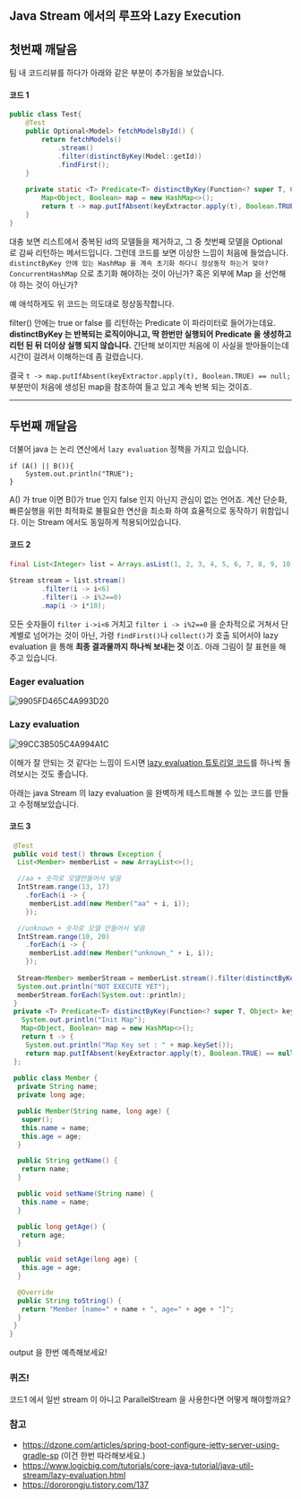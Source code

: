 ## Java Stream 에서의 루프와 Lazy Execution
## 첫번째 깨달음
팀 내 코드리뷰를 하다가 아래와 같은 부분이 추가됨을 보았습니다. 
#### 코드 1
```java
public class Test{
	@Test
	public Optional<Model> fetchModelsById() {
		return fetchModels()
			.stream()
			.filter(distinctByKey(Model::getId))
			.findFirst();
	}
	
	private static <T> Predicate<T> distinctByKey(Function<? super T, Object> keyExtractor) {
		Map<Object, Boolean> map = new HashMap<>();
		return t -> map.putIfAbsent(keyExtractor.apply(t), Boolean.TRUE) == null;
	}
}
```
대충 보면 리스트에서 중복된 id의 모델들을 제거하고, 그 중 첫번째 모델을 Optional 로 감싸 리턴하는 메서드입니다.
그런데 코드를 보면 이상한 느낌이 처음에 들었습니다.
`distinctByKey 안에 있는 HashMap 을 계속 초기화 하다니 정상동작 하는거 맞아?`
`ConcurrentHashMap` 으로 초기화 해야하는 것이 아닌가? 
혹은 외부에 Map 을 선언해야 하는 것이 아닌가?

예 애석하게도 위 코드는 의도대로 정상동작합니다.

filter() 안에는 true or false 를 리턴하는 Predicate 이 파라미터로 들어가는데요.
**distinctByKey 는 반복되는 로직이아니고, 딱 한번만 실행되어 Predicate 을 생성하고 리턴 된 뒤 더이상 실행 되지 않습니다.**
간단해 보이지만 처음에 이 사실을 받아들이는데 시간이 걸려서 이해하는데 좀 걸렸습니다. 

결국 `t -> map.putIfAbsent(keyExtractor.apply(t), Boolean.TRUE) == null;` 부분만이 처음에 생성된 map을 참조하여 들고 있고 계속 반복 되는 것이죠.

-----------------------------------------

## 두번째 깨달음
더불어 java 는 논리 연산에서 `lazy evaluation` 정책을 가지고 있습니다.
```
if (A() || B()){
	System.out.println("TRUE");
}
```
A() 가 true 이면 B()가 true 인지 false 인지 아닌지 관심이 없는 언어죠.
계산 단순화, 빠른실행을 위한 최적화로 불필요한 연산을 최소화 하여 효율적으로 동작하기 위함입니다. 
이는 Stream 에서도 동일하게 적용되어있습니다.

#### 코드 2
```java
final List<Integer> list = Arrays.asList(1, 2, 3, 4, 5, 6, 7, 8, 9, 10);
 
Stream stream = list.stream()
        .filter(i -> i<6)
        .filter(i -> i%2==0)
        .map(i -> i*10);
``` 

모든 숫자들이 `filter i->i<6` 거치고 `filter i -> i%2==0` 을 순차적으로 거쳐서 단계별로 넘어가는 것이 아닌, 
가령 `findFirst()`나 `collect()`가 호출 되어서야 lazy evaluation 을 통해 **최종 결과물까지 하나씩 보내는 것** 이죠. 
아래 그림이 잘 표현을 해주고 있습니다.  
 
### Eager evaluation
![9905FD465C4A993D20](https://user-images.githubusercontent.com/22016317/66792825-6b0f9800-ef35-11e9-90f5-15fa3c8ccf0a.gif)

### Lazy evaluation
![99CC3B505C4A994A1C](https://user-images.githubusercontent.com/22016317/66792837-85497600-ef35-11e9-8800-270d7d84d9d7.gif)

이해가 잘 안되는 것 같다는 느낌이 드시면 [lazy evaluation 튜토리얼 코드](https://dzone.com/articles/spring-boot-configure-jetty-server-using-gradle-sp)를 하나씩 돌려보시는 것도 좋습니다.

아래는 java Stream 의 lazy evaluation 을 완벽하게 테스트해볼 수 있는 코드를 만들고 수정해보았습니다.
#### 코드 3
```java
 @Test
 public void test() throws Exception {
  List<Member> memberList = new ArrayList<>();

  //aa + 숫자로 모델만들어서 넣음
  IntStream.range(13, 17)
    .forEach(i -> {
     memberList.add(new Member("aa" + i, i));
    });

  //unknown + 숫자로 모델 만들어서 넣음
  IntStream.range(10, 20)
    .forEach(i -> {
     memberList.add(new Member("unknown_" + i, i));
    });
  
  Stream<Member> memberStream = memberList.stream().filter(distinctByKey(m -> m.getAge()));
  System.out.println("NOT EXECUTE YET");
  memberStream.forEach(System.out::println);
 }
 private <T> Predicate<T> distinctByKey(Function<? super T, Object> keyExtractor) {
   System.out.println("Init Map");
   Map<Object, Boolean> map = new HashMap<>();
   return t -> {
    System.out.println("Map Key set : " + map.keySet());
    return map.putIfAbsent(keyExtractor.apply(t), Boolean.TRUE) == null;
 };
   
 public class Member {
  private String name;
  private long age;

  public Member(String name, long age) {
   super();
   this.name = name;
   this.age = age;
  }

  public String getName() {
   return name;
  }

  public void setName(String name) {
   this.name = name;
  }

  public long getAge() {
   return age;
  }

  public void setAge(long age) {
   this.age = age;
  }

  @Override
  public String toString() {
   return "Member [name=" + name + ", age=" + age + "]";
  }
 }
}
```
output 을 한번 예측해보세요!

### 퀴즈!
코드1 에서 일반 stream 이 아니고 ParallelStream 을 사용한다면 어떻게 해야할까요?
 

### 참고 
- https://dzone.com/articles/spring-boot-configure-jetty-server-using-gradle-sp (이건 한번 따라해보세요.)
- https://www.logicbig.com/tutorials/core-java-tutorial/java-util-stream/lazy-evaluation.html
- https://dororongju.tistory.com/137